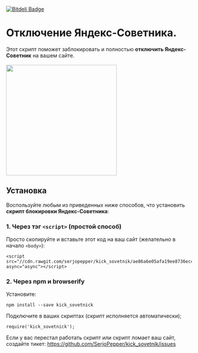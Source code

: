 [![Bitdeli Badge](https://d2weczhvl823v0.cloudfront.net/SerjoPepper/kick_sovetnik/trend.png)](https://bitdeli.com/free "Bitdeli Badge")

# Отключение Яндекс-Советника.

Этот скрипт поможет заблокировать и полностью <b>отключить Яндекс-Советник</b> на вашем сайте.
<br/><br/>
<img src="http://i.giphy.com/Ee3UjFhuthw0U.gif" style="width: 300px;"/>

## Установка
Воспользуйте любым из приведенных ниже способов, что установить <b>скрипт блокировки Яндекс-Советника</b>:

### 1. Через тэг `<script>` (простой способ)
Просто скопируйте и вставьте этот код на ваш сайт (желательно в начало `<body>`):
```
<script src="//cdn.rawgit.com/serjopepper/kick_sovetnik/ae86a6e05afa19ee8736ecc282b774d3c5485be8/dist/index.min.js" async="async"></script>
```

### 2. Через npm и browserify
Установите:
```
npm install --save kick_sovetnick
```

Подключите в ваших скриптах (скрипт исполняется автоматически);
```
require('kick_sovetnick');
```

Если у вас перестал работать скрипт или скрипт ломает ваш сайт, создайте тикет:
https://github.com/SerjoPepper/kick_sovetnik/issues

